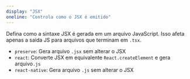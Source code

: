 ```yaml
---
display: "JSX"
oneline: "Controla como o JSX é emitido"
---
```


Defina como a sintaxe JSX é gerada em um arquivo JavaScript.
Isso afeta apenas a saída JS para arquivos que terminam em `.tsx`.

- `preserve`: Gera arquivo `.jsx` sem alterar o JSX
- `react`: Converte JSX em equivalente `React.createElement` e gera arquivo`.js`
- `react-native`: Gera arquivo `.js` sem alterar o JSX
